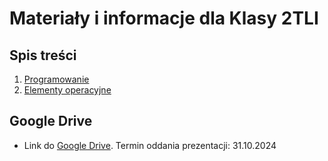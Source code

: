 # Materiały i informacje dla Klasy 2TLI
## Spis treści
1. [Programowanie](./Skrypty_i_wstep_do_programowania/Podstawy_programowania.MD)
2. [Elementy operacyjne](Skrypty_i_wstep_do_programowania/podstawowe_elementy_operacyjne.md)
## Google Drive
 - Link do [Google Drive](https://drive.google.com/drive/folders/1sT2pbDxbVVoGpP68ZRdrmWXELV6sQJwX?usp=drive_link). Termin oddania prezentacji: 31.10.2024